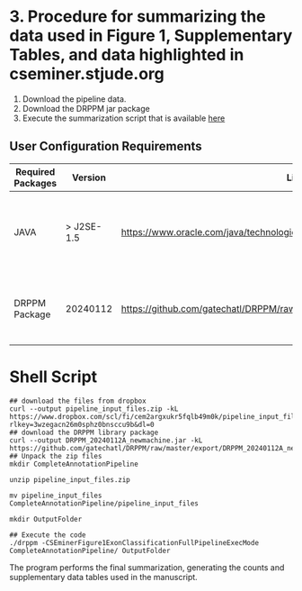 # 3. Procedure for summarizing the data used in Figure 1, Supplementary Tables, and data highlighted in cseminer.stjude.org
  1. Download the pipeline data.
  2. Download the DRPPM jar package
  3. Execute the summarization script that is available [here](https://github.com/gatechatl/DRPPM/blob/master/src/rnaseq/splicing/cseminer/prioritization/CSEminerFigure1ExonClassificationFullPipelineExecMode.java)

## User Configuration Requirements
| Required Packages | Version | Link to package | Notes |
| --- | --- | --- | --- | 
| JAVA | > J2SE-1.5 | https://www.oracle.com/java/technologies/downloads/ | Required to execute the DRPPM jar program |
| DRPPM Package | 20240112 | https://github.com/gatechatl/DRPPM/raw/master/export/DRPPM_20240112A_newmachine.jar | The library wraps the code for execution |

# Shell Script
```
## download the files from dropbox 
curl --output pipeline_input_files.zip -kL https://www.dropbox.com/scl/fi/cem2argxukr5fqlb49m0k/pipeline_input_files.zip?rlkey=3wzegacn26m0sphz0bnsccu9b&dl=0
## download the DRPPM library package 
curl --output DRPPM_20240112A_newmachine.jar -kL https://github.com/gatechatl/DRPPM/raw/master/export/DRPPM_20240112A_newmachine.jar
## Unpack the zip files
mkdir CompleteAnnotationPipeline

unzip pipeline_input_files.zip

mv pipeline_input_files CompleteAnnotationPipeline/pipeline_input_files

mkdir OutputFolder

## Execute the code
./drppm -CSEminerFigure1ExonClassificationFullPipelineExecMode CompleteAnnotationPipeline/ OutputFolder
```
The program performs the final summarization, generating the counts and supplementary data tables used in the manuscript.


